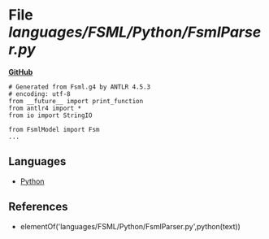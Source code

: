# File _languages/FSML/Python/FsmlParser.py_
**[GitHub](https://github.com/softlang/yas/blob/master/languages/FSML/Python/FsmlParser.py)**
```
# Generated from Fsml.g4 by ANTLR 4.5.3
# encoding: utf-8
from __future__ import print_function
from antlr4 import *
from io import StringIO

from FsmlModel import Fsm
...
```

## Languages
* [Python](../languages/Python.md)

## References
* elementOf('languages/FSML/Python/FsmlParser.py',python(text))
